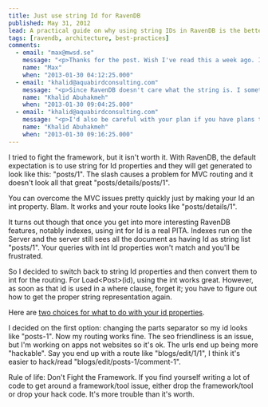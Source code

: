 ```yaml
---
title: Just use string Id for RavenDB
published: May 31, 2012
lead: A practical guide on why using string IDs in RavenDB is the better choice over integers, especially when dealing with indexes and routing in MVC applications.
tags: [ravendb, architecture, best-practices]
comments:
  - email: "max@mwsd.se"
    message: "<p>Thanks for the post. Wish I've read this a week ago. Int works great at first but for indexes its just not working out good at all. I'm switching back to strings and use an ToIntId extension for use when creating view model objects.</p>"
    name: "Max"
    when: "2013-01-30 04:12:25.000"
  - email: "khalid@aquabirdconsulting.com"
    message: "<p>Since RavenDB doesn't care what the string is. I sometimes use a Guid or ShortGuid implementation for my ids. The nice part about using guids is you don't leak business knowledge out through your ids. Example below.</p><p>I signup for a service and see that I am Customer/1 or CreditCard/1 then that might scare me or let my competitors know where I am at in my conception. Also if you have a ballpark estimate of customers (Customer/2020) and the service charges $20/month per customer. Competitors might realize that my monthly income is $40,400.</p><p>These are things to keep in mind. If you ids are all used internally then I would just stick with the Id scheme that Raven gives you.</p><p>You do lose a feature by changing the seperator to -. If your id ends with a / then raven will put a number at the end for you. ex. \"customer/1/creditcard/\" would get a number.</p>"
    name: "Khalid Abuhakmeh"
    when: "2013-01-30 09:04:25.000"
  - email: "khalid@aquabirdconsulting.com"
    message: "<p>I'd also be careful with your plan if you have plans to Shard your data. Sharding in RavenDB places the Shard key at the beginning of your Id. if USA was a shard, your key would look like \"USA/Customer/1\". Your extension method should be implemented in a way that can take that into account.</p>"
    name: "Khalid Abuhakmeh"
    when: "2013-01-30 09:16:25.000"
---
```

I tried to fight the framework, but it isn't worth it. With RavenDB, the default expectation is to use string for Id properties and they will get generated to look like this: "posts/1". The slash causes a problem for MVC routing and it doesn't look all that great "posts/details/posts/1".

You can overcome the MVC issues pretty quickly just by making your Id an int property. Blam. It works and your route looks like "posts/details/1".

It turns out though that once you get into more interesting RavenDB features, notably indexes, using int for Id is a real PITA. Indexes run on the Server and the server still sees all the document as having Id as string list "posts/1". Your queries with int Id properties won't match and you'll be frustrated.

So I decided to switch back to string Id properties and then convert them to int for the routing. For Load&lt;Post&gt;(id), using the int works great. However, as soon as that id is used in a where clause, forget it; you have to figure out how to get the proper string representation again.

Here are [two choices for what to do with your id properties][ravenid]. 

I decided on the first option: changing the parts separator so my id looks like "posts-1". Now my routing works fine. The seo friendliness is an issue, but I'm working on apps not websites so it's ok. The urls end up being more "hackable". Say you end up with a route like "blogs/edit/1/1", I think it's easier to hack/read "blogs/edit/posts-1/comment-1".

Rule of life: Don't Fight the Framework. If you find yourself writing a lot of code to get around a framework/tool issue, either drop the framework/tool or drop your hack code. It's more trouble than it's worth.

[ravenid]: https://weblogs.asp.net/shijuvarghese/archive/2010/06/04/how-to-work-ravendb-id-with-asp-net-mvc-routes.aspx

